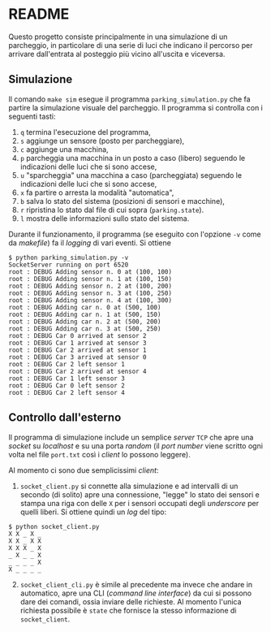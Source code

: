 README
======

Questo progetto consiste principalmente in una simulazione di un
parcheggio, in particolare di una serie di luci che indicano il percorso
per arrivare dall'entrata al posteggio più vicino all'uscita e viceversa.

Simulazione
-----------

Il comando `make sim` esegue il programma `parking_simulation.py` che fa
partire la simulazione visuale del parcheggio. Il programma si controlla
con i seguenti tasti:

1.  `q` termina l'esecuzione del programma,
2.  `s` aggiunge un sensore (posto per parcheggiare),
3.  `c` aggiunge una macchina,
4.  `p` parcheggia una macchina in un posto a caso (libero) seguendo le indicazioni delle luci che si sono accese,
5.  `u` "sparcheggia" una macchina a caso (parcheggiata) seguendo le indicazioni delle luci che si sono accese,
6.  `x` fa partire o arresta la modalità "automatica",
7.  `b` salva lo stato del sistema (posizioni di sensori e macchine),
8.  `r` ripristina lo stato dal file di cui sopra (`parking.state`).
9.  `l` mostra delle informazioni sullo stato del sistema.

Durante il funzionamento, il programma (se eseguito con l'opzione `-v`
come da *makefile*) fa il *logging* di vari eventi. Si ottiene

``` {.example}
$ python parking_simulation.py -v
SocketServer running on port 6520
root : DEBUG Adding sensor n. 0 at (100, 100)
root : DEBUG Adding sensor n. 1 at (100, 150)
root : DEBUG Adding sensor n. 2 at (100, 200)
root : DEBUG Adding sensor n. 3 at (100, 250)
root : DEBUG Adding sensor n. 4 at (100, 300)
root : DEBUG Adding car n. 0 at (500, 100)
root : DEBUG Adding car n. 1 at (500, 150)
root : DEBUG Adding car n. 2 at (500, 200)
root : DEBUG Adding car n. 3 at (500, 250)
root : DEBUG Car 0 arrived at sensor 2
root : DEBUG Car 1 arrived at sensor 3
root : DEBUG Car 2 arrived at sensor 1
root : DEBUG Car 3 arrived at sensor 0
root : DEBUG Car 2 left sensor 1
root : DEBUG Car 2 arrived at sensor 4
root : DEBUG Car 1 left sensor 3
root : DEBUG Car 0 left sensor 2
root : DEBUG Car 2 left sensor 4
```

Controllo dall'esterno
----------------------

Il programma di simulazione include un semplice *server* `TCP` che apre
una *socket* su *localhost* e su una porta *random* (il *port number*
viene scritto ogni volta nel file `port.txt` così i *client* lo possono
leggere).

Al momento ci sono due semplicissimi *client*:

1.  `socket_client.py` si connette alla simulazione e ad intervalli di
    un secondo (di solito) apre una connessione, "legge" lo stato dei
    sensori e stampa una riga con delle `X` per i sensori occupati degli
    *underscore* per quelli liberi. Si ottiene quindi un *log* del tipo:

``` {.example}
$ python socket_client.py
X X _ X _
X X _ X X
X X X _ X
_ X _ _ X
_ _ _ _ X
X _ _ _ _
```

2.  `socket_client_cli.py` è simile al precedente ma invece che andare
    in automatico, apre una CLI (*command line interface*) da cui si
    possono dare dei comandi, ossia inviare delle richieste. Al momento
    l'unica richiesta possibile è `state` che fornisce la stesso
    informazione di `socket_client`.

